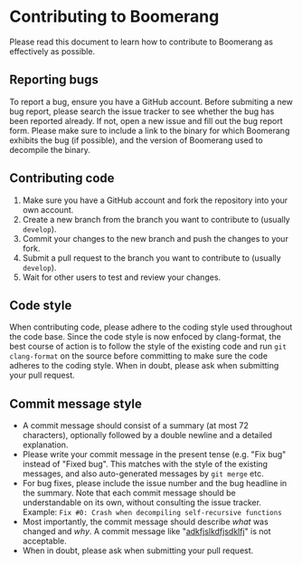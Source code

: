 # Contributing to Boomerang

Please read this document to learn how to contribute to Boomerang as effectively
as possible.


## Reporting bugs

To report a bug, ensure you have a GitHub account. Before submiting a new bug report,
please search the issue tracker to see whether the bug has been reported already.
If not, open a new issue and fill out the bug report form. Please make sure
to include a link to the binary for which Boomerang exhibits the bug (if possible),
and the version of Boomerang used to decompile the binary.


## Contributing code

 1. Make sure you have a GitHub account and fork the repository into your own account.
 2. Create a new branch from the branch you want to contribute to (usually `develop`).
 3. Commit your changes to the new branch and push the changes to your fork.
 4. Submit a pull request to the branch you want to contribute to (usually `develop`).
 5. Wait for other users to test and review your changes.


## Code style

When contributing code, please adhere to the coding style used throughout the code base.
Since the code style is now enfoced by clang-format, the best course of action is to
follow the style of the existing code and run `git clang-format` on the source
before committing to make sure the code adheres to the coding style.
When in doubt, please ask when submitting your pull request.


## Commit message style

 - A commit message should consist of a summary (at most 72 characters), optionally
   followed by a double newline and a detailed explanation.
 - Please write your commit message in the present tense (e.g. "Fix bug" instead
   of "Fixed bug". This matches with the style of the existing messages, and also
   auto-generated messages by `git merge` etc.
 - For bug fixes, please include the issue number and the bug headline in the summary.
   Note that each commit message should be understandable on its own, without consulting
   the issue tracker. Example: `Fix #0: Crash when decompiling self-recursive functions`
 - Most importantly, the commit message should describe *what* was changed and *why*.
   A commit message like "[adkfjslkdfjsdklfj](https://xkcd.com/1296/)" is not acceptable.
 - When in doubt, please ask when submitting your pull request.

